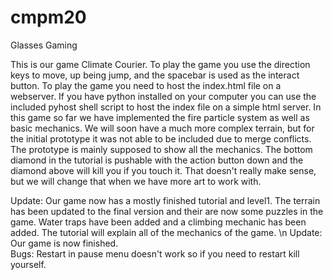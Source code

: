 # cmpm20
Glasses Gaming

  This is our game Climate Courier.  To play the game you use the direction keys to move, up being jump, and the spacebar is used as the interact button. To play the game you need to host the index.html file on a webserver.  If you have python installed on your computer you can use the included pyhost shell script to host the index file on a simple html server.
  In this game so far we have implemented the fire particle system as well as basic mechanics.  We will soon have a much more complex terrain, but for the initial prototype it was not able to be included due to merge conflicts. 
The prototype is mainly supposed to show all the mechanics.  The bottom diamond in the tutorial is pushable with the action button down and the diamond above will kill you if you touch it.  That doesn't really make sense, but we will change that when we have more art to work with.

Update:
  Our game now has a mostly finished tutorial and level1. The terrain has been updated to the final version and their are now some puzzles in the game.  Water traps have been added and a climbing mechanic has been added.  The tutorial will explain all of the mechanics of the game.
\n Update:
  Our game is now finished.  
Bugs:
  Restart in pause menu doesn't work so if you need to restart kill yourself.
